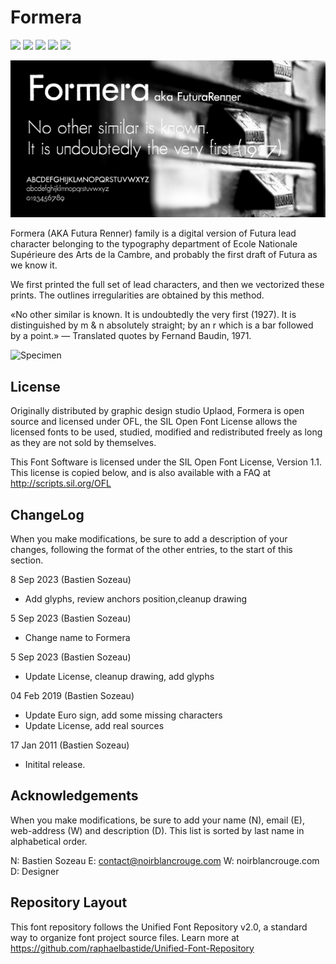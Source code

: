# Formera

[![][Fontbakery]](http://noirblancrouge.github.io/Formera/fontbakery/fontbakery-report.html)
[![][Universal]](http://noirblancrouge.github.io/Formera/fontbakery/fontbakery-report.html)
[![][GF Profile]](http://noirblancrouge.github.io/HostGrotesk/fontbakery/fontbakery-report.html)
[![][Outline Correctness]](http://noirblancrouge.github.io/Formera/fontbakery/fontbakery-report.html)
[![][Shaping]](http://noirblancrouge.github.io/Formera/fontbakery/fontbakery-report.html)

[Fontbakery]: https://img.shields.io/endpoint?url=https://noirblancrouge.github.io/Formera/badges/overall.json
[GF Profile]: https://img.shields.io/endpoint?url=https://noirblancrouge.github.io/Formera/badges/GoogleFonts.json
[Outline Correctness]: https://img.shields.io/endpoint?url=https://noirblancrouge.github.io/Formera/badges/OutlineCorrectnessChecks.json
[Shaping]: https://img.shields.io/endpoint?url=https://noirblancrouge.github.io/Formera/badges/ShapingChecks.json
[Universal]: https://img.shields.io/endpoint?url=https://noirblancrouge.github.io/Formera/badges/Universal.json


![Cover](https://raw.githubusercontent.com/noirblancrouge/Formera/master/documentation/images/formera.jpg)

Formera (AKA Futura Renner) family is a digital version of Futura lead character belonging to the typography department of Ecole Nationale Supérieure des Arts de la Cambre, and probably the first draft of Futura as we know it.

We first printed the full set of lead characters, and then we vectorized these prints. The outlines irregularities are obtained by this method.

«No other similar is known. It is undoubtedly the very first (1927). It is distinguished by m &amp; n absolutely straight; by an r which is a bar followed by a point.» — Translated quotes by Fernand Baudin, 1971.

![Specimen](https://raw.githubusercontent.com/noirblancrouge/Formera/master/documentation/images/formera-charset.jpg)


## License

Originally distributed by graphic design studio Uplaod, Formera is open source and licensed under OFL, the SIL Open Font License allows the licensed fonts to be used, studied, modified and redistributed freely as long as they are not sold by themselves.

This Font Software is licensed under the SIL Open Font License, Version 1.1. 
This license is copied below, and is also available with a FAQ at http://scripts.sil.org/OFL

## ChangeLog

When you make modifications, be sure to add a description of your changes,
following the format of the other entries, to the start of this section.

8 Sep 2023 (Bastien Sozeau)
- Add glyphs, review anchors position,cleanup drawing

5 Sep 2023 (Bastien Sozeau)
- Change name to Formera

5 Sep 2023 (Bastien Sozeau)
- Update License, cleanup drawing, add glyphs

04 Feb 2019 (Bastien Sozeau)
- Update Euro sign, add some missing characters
- Update License, add real sources

17 Jan 2011 (Bastien Sozeau)
- Initital release.


Acknowledgements
-------------------------

When you make modifications, be sure to add your name (N), email (E),
web-address (W) and description (D). This list is sorted by last name in
alphabetical order.

  N: Bastien Sozeau
  E: contact@noirblancrouge.com
  W: noirblancrouge.com
  D: Designer


## Repository Layout

This font repository follows the Unified Font Repository v2.0, 
a standard way to organize font project source files. Learn more at 
https://github.com/raphaelbastide/Unified-Font-Repository

